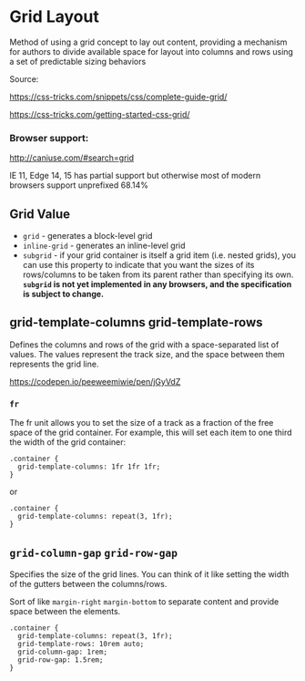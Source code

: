 # Grid Layout

Method of using a grid concept to lay out content, providing a mechanism for authors to divide available space for layout into columns and rows using a set of predictable sizing behaviors

Source: 

https://css-tricks.com/snippets/css/complete-guide-grid/

https://css-tricks.com/getting-started-css-grid/

### Browser support: 
http://caniuse.com/#search=grid

IE 11, Edge 14, 15 has partial support but otherwise most of modern browsers support unprefixed 68.14%

## Grid Value

- `grid` - generates a block-level grid
- `inline-grid` - generates an inline-level grid
- `subgrid` - if your grid container is itself a grid item (i.e. nested grids), you can use this property to indicate that you want the sizes of its rows/columns to be taken from its parent rather than specifying its own. **`subgrid` is not yet implemented in any browsers, and the specification is subject to change.**


## grid-template-columns grid-template-rows

Defines the columns and rows of the grid with a space-separated list of values. The values represent the track size, and the space between them represents the grid line.

https://codepen.io/peeweemiwie/pen/jGyVdZ

### `fr`

The fr unit allows you to set the size of a track as a fraction of the free space of the grid container. For example, this will set each item to one third the width of the grid container:

``` 
.container {
  grid-template-columns: 1fr 1fr 1fr;
}
```
or
``` 
.container {
  grid-template-columns: repeat(3, 1fr);
}
```

## `grid-column-gap` `grid-row-gap`

Specifies the size of the grid lines. You can think of it like setting the width of the gutters between the columns/rows.

Sort of like `margin-right` `margin-bottom` to separate content and provide space between the elements.

```
.container {
  grid-template-columns: repeat(3, 1fr);
  grid-template-rows: 10rem auto;
  grid-column-gap: 1rem;
  grid-row-gap: 1.5rem;
}
```
